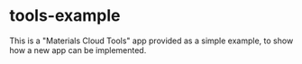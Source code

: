 # tools-example
This is a "Materials Cloud Tools" app provided as a simple example, to show how a new app can be implemented.
